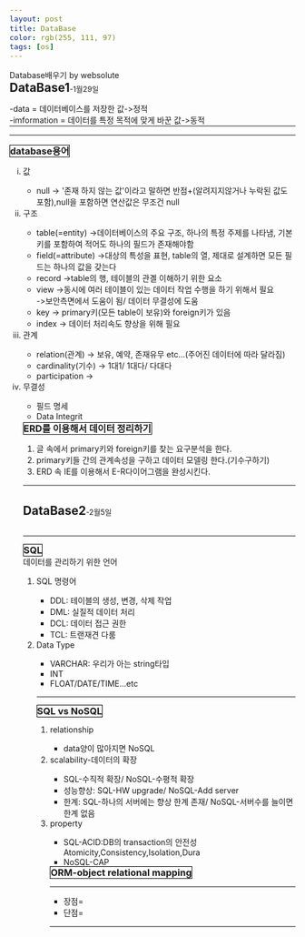 ```yaml
---
layout: post
title: DataBase
color: rgb(255, 111, 97)
tags: [os]
---
```

<head>Database배우기 by websolute</head>
<meta charset = "utf-8">
<style> 
p {
    border-bottom: gray solid 2px;
}
h3 {
    border:1px black ridge;
    display: inline;
}
h2 {
    display: inline;
}
span {
    font-size: 13px;
}
</style>
<br>
<h2>DataBase1</h2><span>-1월29일</span>
<p>
-data = 데이터베이스를 저장한 값->정적 <br>
-imformation = 데이터를 특정 목적에 맞게 바꾼 값->동적</p>
<p>
<h3>database용어</h3><br>
<ol type="i">
<li>값</li>
<ul>
<li>null -> '존재 하지 않는 값'이라고 말하면 반점+(알려지지않거나 누락된 값도 포함),null을 포함하면 연산값은 무조건 null</li>
</ul>
<li>구조</li>
<ul>
<li>table(=entity)  ->데이터베이스의 주요 구조, 하나의 특정 주제를 나타냄, 기본키를 포함하여 적어도 하나의 필드가 존재해야함</li>
<li>field(=attribute)  ->대상의 특성을 표현, table의 열, 제대로 설계하면 모든 필드는 하나의 값을 갖는다</li>
<li>record  ->table의 행, 테이블의 관곌 이해하기 위한 요소</li>
<li>view  ->동시에 여러 테이블이 있는 데이터 작업 수행을 하기 위해서 필요<br>
          ->보안측면에서 도움이 됨/ 데이터 무결성에 도움</li>
<li>key  -> primary키(모든 table이 보유)와 foreign키가 있음</li>
<li>index  -> 데이터 처리속도 향상을 위해 필요</li>
</ul>
<li>관계</li>
<ul>
<li>relation(관계) -> 보유, 예약, 존재유무 etc...(주어진 데이터에 따라 달라짐)</li>
<li>cardinality(기수)  -> 1대1/ 1대다/ 다대다</li>
<li>participation  -></li>
</ul>
<li>무결성</li>
<ul>
<li>필드 명세</li>
<li>Data Integrit</li>
</ul>
<h3>ERD를 이용해서 데이터 정리하기</h3>
<ol>
<li>글 속에서 primary키와 foreign키를 찾는 요구분석을 한다. </li>
<li>primary키들 간의 관계속성을 구하고 데이터 모델링 한다.(기수구하기)</li>
<li>ERD 속 IE를 이용해서 E-R다이어그램을 완성시킨다. </li> 
</ol>
</p>
<br>
<h2>DataBase2</h2><span>-2월5일</span>
<p>
<br><h3>SQL</h3><br>
데이터를 관리하기 위한 언어
<ol>
<li>SQL 명령어</li>
<ul>
<li>DDL: 테이블의 생성, 변경, 삭제 작업</li>
<li>DML: 실질적 데이터 처리</li>
<li>DCL: 데이터 접근 권한</li>
<li>TCL: 트랜재견 다룸</li>
</ul>
<li>Data Type</li>
<ul>
<li>VARCHAR: 우리가 아는 string타입</li>
<li>INT</li>
<li>FLOAT/DATE/TIME...etc</li>
</ul>
</p>
<h3>SQL  vs  NoSQL</h3>
<ol>
<li>relationship</li>
<ul>
<li>data양이 많아지면 NoSQL</li>
</ul>
<li>scalability-데이터의 확장</li>
<ul>
<li>SQL-수직적 확장/ NoSQL-수평적 확장</li>
<li>성능향상: SQL-HW upgrade/ NoSQL-Add server</li>
<li>한계: SQL-하나의 서버에는 향상 한계 존재/ NoSQL-서버수를 늘이면 한계 없음</li>
</ul>
<li>property</li>
<ul>
<li>SQL-ACID:DB의 transaction의 안전성<br>
Atomicity,Consistency,Isolation,Dura</li>
<li>NoSQL-CAP</li>
</ul>
<h3>ORM-object relational mapping</h3>
<p>
<ul>
<li>장점=</li>
<li>단점=</li>
</ul>
</p>
</body>